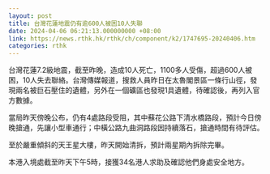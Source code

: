 ```yaml
---
layout: post
title: 台灣花蓮地震仍有逾600人被困10人失聯
date: 2024-04-06 06:21:13.000000000 +08:00
link: https://news.rthk.hk/rthk/ch/component/k2/1747695-20240406.htm
categories: rthk
---
```


台灣花蓮7.2級地震，截至昨晚，造成10人死亡，1100多人受傷，超過600人被困，10人失去聯絡。台灣傳媒報道，搜救人員昨日在太魯閣景區一條行山徑，發現兩名被巨石壓住的遺體，另外在一個礦區也發現1具遺體，待確認後，再列入官方數據。

當局昨天傍晚公布，仍有4處路段受阻，其中蘇花公路下清水橋路段，預計今日傍晚搶通，先讓小型車通行；中橫公路九曲洞路段因持續落石，搶通時間有待評估。

至於嚴重傾斜的天王星大樓，昨天開始清拆，預計兩星期內拆除完畢。

本港入境處截至昨天下午5時，接獲34名港人求助及確認他們身處安全地方。
